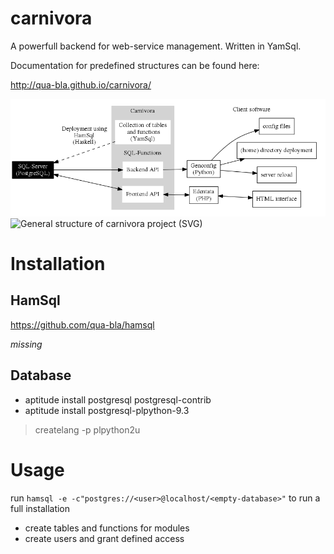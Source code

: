 carnivora
=========

A powerfull backend for web-service management. Written in YamSql.

Documentation for predefined structures can be found here:

http://qua-bla.github.io/carnivora/

![General structure of carnivora project](documentation/structure.png)
![General structure of carnivora project (SVG)](../raw/master/documentation/structure.svg)

# Installation

## HamSql

https://github.com/qua-bla/hamsql

*missing*

## Database
- aptitude install postgresql postgresql-contrib
- aptitude install postgresql-plpython-9.3

> createlang -p <port> plpython2u <database>

# Usage

run `hamsql -e -c"postgres://<user>@localhost/<empty-database>"` to run a full installation
* create tables and functions for modules
* create users and grant defined access

